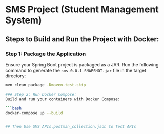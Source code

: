 # SMS Project (Student Management System)

## Steps to Build and Run the Project with Docker:

### Step 1: Package the Application
Ensure your Spring Boot project is packaged as a JAR. Run the following command to generate the `sms-0.0.1-SNAPSHOT.jar` file in the target directory:

```bash
mvn clean package -Dmaven.test.skip

### Step 2: Run Docker Compose:
Build and run your containers with Docker Compose:

```bash
docker-compose up --build


## Then Use SMS APIs.postman_collection.json to Test APIs